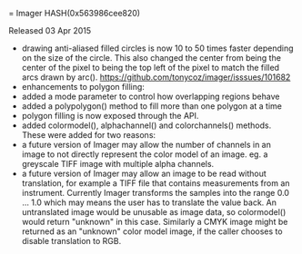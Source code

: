 = Imager HASH(0x563986cee820)

Released 03 Apr 2015

- drawing anti-aliased filled circles is now 10 to 50 times faster depending on the size of the circle. This also changed the center from being the center of the pixel to being the top left of the pixel to match the filled arcs drawn by arc(). https://github.com/tonycoz/imager/isssues/101682 
- enhancements to polygon filling: 
- added a mode parameter to control how overlapping regions behave 
- added a polypolygon() method to fill more than one polygon at a time 
- polygon filling is now exposed through the API. 
- added colormodel(), alphachannel() and colorchannels() methods. These were added for two reasons: 
- a future version of Imager may allow the number of channels in an image to not directly represent the color model of an image. eg. a greyscale TIFF image with multiple alpha channels. 
- a future version of Imager may allow an image to be read without translation, for example a TIFF file that contains measurements from an instrument. Currently Imager transforms the samples into the range 0.0 ... 1.0 which may means the user has to translate the value back. An untranslated image would be unusable as image data, so colormodel() would return "unknown" in this case. Similarly a CMYK image might be returned as an "unknown" color model image, if the caller chooses to disable translation to RGB.